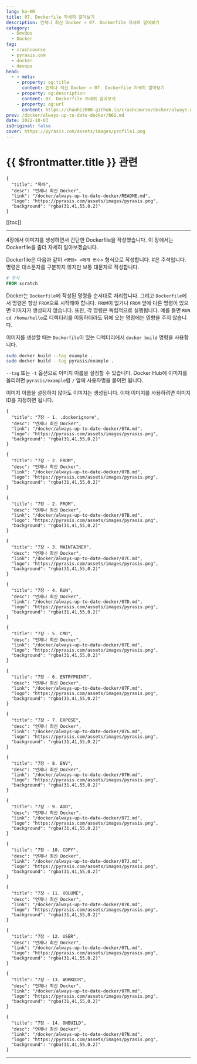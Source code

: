 ```yaml
---
lang: ko-KR
title: 07. Dockerfile 자세히 알아보기
description: 언제나 최신 Docker > 07. Dockerfile 자세히 알아보기
category: 
  - DevOps
  - Docker
tag: 
  - crashcourse
  - pyrasis.com
  - docker
  - devops
head:
  - - meta:
    - property: og:title
      content: 언제나 최신 Docker > 07. Dockerfile 자세히 알아보기
    - property: og:description
      content: 07. Dockerfile 자세히 알아보기
    - property: og:url
      content: https://chanhi2000.github.io/crashcourse/docker/always-up-to-date-docker/07.html
prev: /docker/always-up-to-date-docker/06G.md
date: 2022-10-03
isOriginal: false
cover: https://pyrasis.com/assets/images/profile1.png
---
```


# {{ $frontmatter.title }} 관련

```component VPCard
{
  "title": "목차",
  "desc": "언제나 최신 Docker",
  "link": "/docker/always-up-to-date-docker/README.md",
  "logo": "https://pyrasis.com/assets/images/pyrasis.png",
  "background": "rgba(31,41,55,0.2)"
}
```

[[toc]]

---

<SiteInfo
  name="07. Dockerfile 자세히 알아보기"
  desc="언제나 최신 Docker"
  url="https://pyrasis.com/jHLsAlwaysUpToDateDocker/Unit07"
  logo="https://pyrasis.com/assets/images/pyrasis.png"
  preview="https://pyrasis.com/assets/images/profile1.png"/>

4장에서 이미지를 생성하면서 간단한 Dockerfile을 작성했습니다. 이 장에서는 Dockerfile을 좀더 자세히 알아보겠습니다.

Dockerfile은 다음과 같이 `<명령> <매개 변수>` 형식으로 작성합니다. #은 주석입니다. 명령은 대소문자를 구분하지 않지만 보통 대문자로 작성합니다.

```dockerfile
# 주석
FROM scratch    
```

Docker는 <FontIcon icon="fa-brands fa-docker"/>`Dockerfile`에 작성된 명령을 순서대로 처리합니다. 그리고 <FontIcon icon="fa-brands fa-docker"/>`Dockerfile`에서 명령은 항상 `FROM`으로 시작해야 합니다. `FROM`이 없거나 `FROM` 앞에 다른 명령이 있으면 이미지가 생성되지 않습니다. 또한, 각 명령은 독립적으로 실행됩니다. 예를 들면 `RUN cd /home/hello`로 디렉터리를 이동하더라도 뒤에 오는 명령에는 영향을 주지 않습니다.

이미지를 생성할 때는 <FontIcon icon="fa-brands fa-docker"/>`Dockerfile`이 있는 디렉터리에서 `docker build` 명령을 사용합니다.

```sh
sudo docker build --tag example .
sudo docker build --tag pyrasis/example .
```

`--tag` 또는 `-t` 옵션으로 이미지 이름을 설정할 수 있습니다. Docker Hub에 이미지를 올리려면 `pyrasis/example`럼 `/` 앞에 사용자명을 붙이면 됩니다.

이미지 이름을 설정하지 않아도 이미지는 생성됩니다. 이때 이미지를 사용하려면 이미지 ID를 지정하면 됩니다.

```component VPCard
{
  "title": "7장 - 1. .dockerignore",
  "desc": "언제나 최신 Docker",
  "link": "/docker/always-up-to-date-docker/07A.md",
  "logo": "https://pyrasis.com/assets/images/pyrasis.png",
  "background": "rgba(31,41,55,0.2)"
}
```

```component VPCard
{
  "title": "7장 - 2. FROM",
  "desc": "언제나 최신 Docker",
  "link": "/docker/always-up-to-date-docker/07B.md",
  "logo": "https://pyrasis.com/assets/images/pyrasis.png",
  "background": "rgba(31,41,55,0.2)"
}
```

```component VPCard
{
  "title": "7장 - 2. FROM",
  "desc": "언제나 최신 Docker",
  "link": "/docker/always-up-to-date-docker/07B.md",
  "logo": "https://pyrasis.com/assets/images/pyrasis.png",
  "background": "rgba(31,41,55,0.2)"
}
```

```component VPCard
{
  "title": "7장 - 3. MAINTAINER",
  "desc": "언제나 최신 Docker",
  "link": "/docker/always-up-to-date-docker/07C.md",
  "logo": "https://pyrasis.com/assets/images/pyrasis.png",
  "background": "rgba(31,41,55,0.2)"
}
```

```component VPCard
{
  "title": "7장 - 4. RUN",
  "desc": "언제나 최신 Docker",
  "link": "/docker/always-up-to-date-docker/07D.md",
  "logo": "https://pyrasis.com/assets/images/pyrasis.png",
  "background": "rgba(31,41,55,0.2)"
}
```

```component VPCard
{
  "title": "7장 - 5. CMD",
  "desc": "언제나 최신 Docker",
  "link": "/docker/always-up-to-date-docker/07E.md",
  "logo": "https://pyrasis.com/assets/images/pyrasis.png",
  "background": "rgba(31,41,55,0.2)"
}
```

```component VPCard
{
  "title": "7장 - 6. ENTRYPOINT",
  "desc": "언제나 최신 Docker",
  "link": "/docker/always-up-to-date-docker/07F.md",
  "logo": "https://pyrasis.com/assets/images/pyrasis.png",
  "background": "rgba(31,41,55,0.2)"
}
```

```component VPCard
{
  "title": "7장 - 7. EXPOSE",
  "desc": "언제나 최신 Docker",
  "link": "/docker/always-up-to-date-docker/07G.md",
  "logo": "https://pyrasis.com/assets/images/pyrasis.png",
  "background": "rgba(31,41,55,0.2)"
}
```

```component VPCard
{
  "title": "7장 - 8. ENV",
  "desc": "언제나 최신 Docker",
  "link": "/docker/always-up-to-date-docker/07H.md",
  "logo": "https://pyrasis.com/assets/images/pyrasis.png",
  "background": "rgba(31,41,55,0.2)"
}
```

```component VPCard
{
  "title": "7장 - 9. ADD",
  "desc": "언제나 최신 Docker",
  "link": "/docker/always-up-to-date-docker/07I.md",
  "logo": "https://pyrasis.com/assets/images/pyrasis.png",
  "background": "rgba(31,41,55,0.2)"
}
```

```component VPCard
{
  "title": "7장 - 10. COPY",
  "desc": "언제나 최신 Docker",
  "link": "/docker/always-up-to-date-docker/07J.md",
  "logo": "https://pyrasis.com/assets/images/pyrasis.png",
  "background": "rgba(31,41,55,0.2)"
}
```

```component VPCard
{
  "title": "7장 - 11. VOLUME",
  "desc": "언제나 최신 Docker",
  "link": "/docker/always-up-to-date-docker/07K.md",
  "logo": "https://pyrasis.com/assets/images/pyrasis.png",
  "background": "rgba(31,41,55,0.2)"
}
```

```component VPCard
{
  "title": "7장 - 12. USER",
  "desc": "언제나 최신 Docker",
  "link": "/docker/always-up-to-date-docker/07L.md",
  "logo": "https://pyrasis.com/assets/images/pyrasis.png",
  "background": "rgba(31,41,55,0.2)"
}
```

```component VPCard
{
  "title": "7장 - 13. WORKDIR",
  "desc": "언제나 최신 Docker",
  "link": "/docker/always-up-to-date-docker/07M.md",
  "logo": "https://pyrasis.com/assets/images/pyrasis.png",
  "background": "rgba(31,41,55,0.2)"
}
```

```component VPCard
{
  "title": "7장 - 14. ONBUILD",
  "desc": "언제나 최신 Docker",
  "link": "/docker/always-up-to-date-docker/07N.md",
  "logo": "https://pyrasis.com/assets/images/pyrasis.png",
  "background": "rgba(31,41,55,0.2)"
}
```

---

<TagLinks />